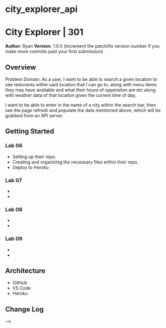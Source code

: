 # city_explorer_api

# City Explorer | 301

**Author**: Ryan
**Version**: 1.0.0 (increment the patch/fix version number if you make more commits past your first submission)

## Overview
Problem Domain: As a user, I want to be able to search a given location to see resturants within said location that I can go to, along with menu items they may have available and what their hours of opperation are etc along with weather data of that location given the current time of day.

I want to be able to enter in the name of a city within the search bar, then see the page refresh and populate the data mentioned above, which will be grabbed from an API server.

## Getting Started

### Lab 06
- Setting up their repo.
- Creating and organizing the necessary files within their repo.
- Deploy to Heroku

### Lab 07
-
-

### Lab 08
-
-

### Lab 09
-
-

## Architecture
- GitHub
- VS Code
- Heroku

## Change Log
<!-- Use this area to document the iterative changes made to your application as each feature is successfully implemented. Use time stamps. Here's an examples:

01-01-2001 4:59pm - Application now has a fully-functional express server, with a GET route for the location resource.

## Credits and Collaborations
<!-- Give credit (and a link) to other people or resources that helped you build this application. -->
-->
